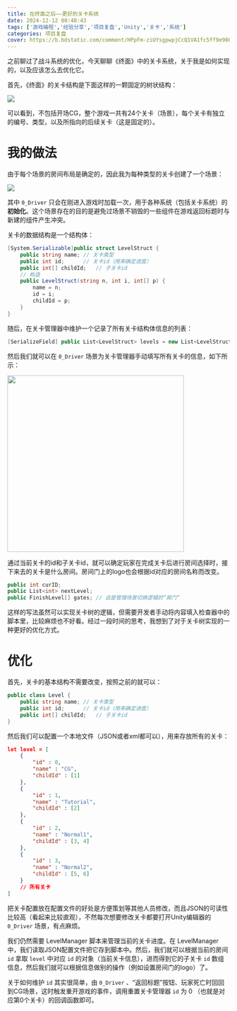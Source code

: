 ```yaml
---
title: 在终面之后——更好的关卡系统
date: 2024-12-12 00:48:43
tags: ['游戏编程','经验分享','项目复盘','Unity','关卡','系统']
categories: 项目复盘
cover: https://b.bdstatic.com/comment/HPpFm-ziUYsgpwpjCcQ1VA1fc5ff9e9083059d3dab93de58d27b40.png
---
```


之前聊过了战斗系统的优化，今天聊聊《终面》中的关卡系统，关于我是如何实现的，以及应该怎么去优化它。

首先，《终面》的关卡结构是下面这样的一颗固定的树状结构：

<img src="https://b.bdstatic.com/comment/HPpFm-ziUYsgpwpjCcQ1VA49f8f386782e5d2295ded68ec022f407.png" />

可以看到，不包括开场CG，整个游戏一共有24个关卡（场景），每个关卡有独立的编号、类型，以及所指向的后续关卡（这是固定的）。

# 我的做法
由于每个场景的房间布局是确定的，因此我为每种类型的关卡创建了一个场景：

<img src="https://b.bdstatic.com/comment/HPpFm-ziUYsgpwpjCcQ1VA7216f4f6d305dfe4ff30be2f6e6b81e0.png" />

其中 `0_Driver` 只会在刚进入游戏时加载一次，用于各种系统（包括关卡系统）的**初始化**。这个场景存在的目的是避免过场景不销毁的一些组件在游戏返回标题时与新建的组件产生冲突。

关卡的数据结构是一个结构体：

```C#
[System.Serializable]public struct LevelStruct {
    public string name; // 关卡类型
    public int id;      // 关卡id（用来确定进度）
    public int[] childId;   // 子关卡id
    // 构造
    public LevelStruct(string n, int i, int[] p) {
        name = n;
        id = i;
        childId = p;
    }
}
```

随后，在关卡管理器中维护一个记录了所有关卡结构体信息的列表：

```C#
[SerializeField] public List<LevelStruct> levels = new List<LevelStruct>();
```

然后我们就可以在 `0_Driver` 场景为关卡管理器手动填写所有关卡的信息，如下所示：

<img src="https://b.bdstatic.com/comment/HPpFm-ziUYsgpwpjCcQ1VA33ea762b0dd0e200b8df0466b1f7c3b8.png" width=400 />

通过当前关卡的id和子关卡id，就可以确定玩家在完成关卡后进行房间选择时，接下来去的关卡是什么房间。房间门上的logo也会根据id对应的房间名称而改变。

```C#
public int curID;
public List<int> nextLevel;
public FinishLevel[] gates; // 这是管理场景切换逻辑的“房门”
```

这样的写法虽然可以实现关卡树的逻辑，但需要开发者手动将内容填入检查器中的脚本里，比较麻烦也不好看。经过一段时间的思考，我想到了对于关卡树实现的一种更好的优化方式。

# 优化
首先，关卡的基本结构不需要改变，按照之前的就可以：

```C#
public class Level {
    public string name; // 关卡类型
    public int id;      // 关卡id（用来确定进度）
    public int[] childId;   // 子关卡id
}
```

然后我们可以配置一个本地文件（JSON或者xml都可以），用来存放所有的关卡：

```JSON
let level = [
    {
        "id" : 0,
        "name" : "CG",
        "childId" : [1]
    },
    {
        "id" : 1,
        "name" : "Tutorial",
        "childId" : [2]
    },
    {
        "id" : 2,
        "name" : "Normal1",
        "childId" : [3, 4]
    },
    {
        "id" : 3,
        "name" : "Normal2",
        "childId" : [5, 6]
    }
    // 所有关卡
]
```

把关卡配置放在配置文件的好处是方便策划等其他人员修改，而且JSON的可读性比较高（看起来比较直观），不然每次想要修改关卡都要打开Unity编辑器的 `0_Driver` 场景，有点麻烦。

我们仍然需要 LevelManager 脚本来管理当前的关卡进度。在 LevelManager 中，我们读取JSON配置文件把它存到脚本中。然后，我们就可以根据当前的房间 `id` 拿取 `level` 中对应 `id` 的对象（当前关卡信息），进而得到它的子关卡 `id` 数组信息，然后我们就可以根据信息做别的操作（例如设置房间门的logo）了。

关于如何维护 `id` 其实很简单，由 `0_Driver` 、“返回标题”按钮、玩家死亡时回回到CG场景，这时触发重开游戏的事件，调用重置关卡管理器 `id` 为 0 （也就是对应第0个关卡）的回调函数即可。